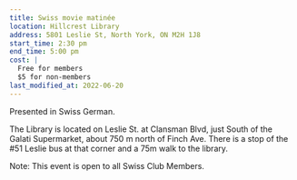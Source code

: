 ```yaml
---
title: Swiss movie matinée
location: Hillcrest Library
address: 5801 Leslie St, North York, ON M2H 1J8
start_time: 2:30 pm
end_time: 5:00 pm
cost: |
  Free for members
  $5 for non-members
last_modified_at: 2022-06-20
---
```


Presented in Swiss German.

The Library is located on Leslie St. at Clansman Blvd, just South of the Galati
Supermarket, about 750 m north of Finch Ave. There is a stop of the #51 Leslie
bus at that corner and a 75m walk to the library.

Note: This event is open to all Swiss Club Members.
